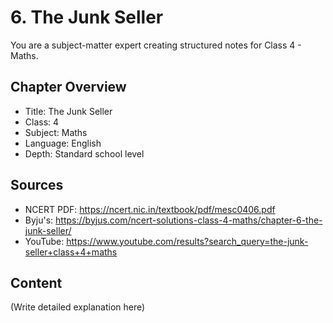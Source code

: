 # 6. The Junk Seller

You are a subject-matter expert creating structured notes for Class 4 - Maths.

## Chapter Overview
- Title: The Junk Seller
- Class: 4
- Subject: Maths
- Language: English
- Depth: Standard school level

## Sources
- NCERT PDF: https://ncert.nic.in/textbook/pdf/mesc0406.pdf
- Byju's: https://byjus.com/ncert-solutions-class-4-maths/chapter-6-the-junk-seller/
- YouTube: https://www.youtube.com/results?search_query=the-junk-seller+class+4+maths

## Content
(Write detailed explanation here)
